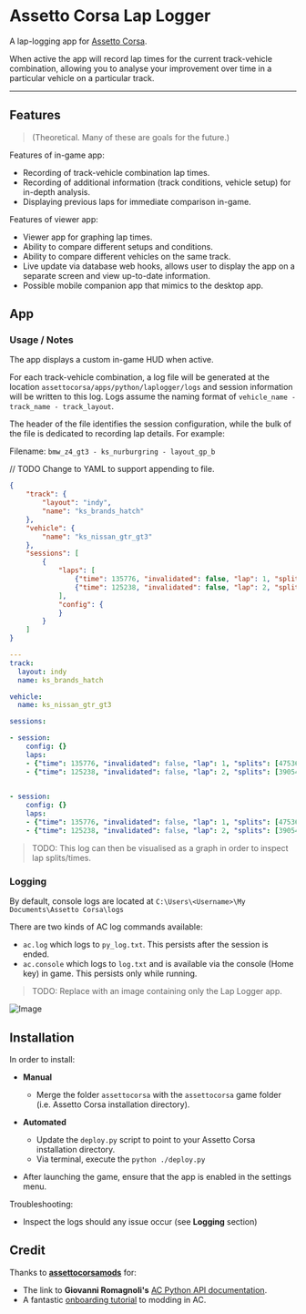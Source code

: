 # Assetto Corsa Lap Logger

A lap-logging app for [Assetto Corsa](https://www.assettocorsa.net/home-ac).

When active the app will record lap times for the current track-vehicle combination, allowing you to analyse your improvement over time in a particular vehicle on a particular track.

---

## Features

> (Theoretical. Many of these are goals for the future.)

Features of in-game app:

- Recording of track-vehicle combination lap times.
- Recording of additional information (track conditions, vehicle setup) for in-depth analysis.
- Displaying previous laps for immediate comparison in-game.

Features of viewer app:

- Viewer app for graphing lap times.
- Ability to compare different setups and conditions.
- Ability to compare different vehicles on the same track.
- Live update via database web hooks, allows user to display the app on a separate screen and view up-to-date information.
- Possible mobile companion app that mimics to the desktop app.

## App

### Usage / Notes

The app displays a custom in-game HUD when active.

For each track-vehicle combination, a log file will be generated at the location `assettocorsa/apps/python/laplogger/logs` and session information will be written to this log. Logs assume the naming format of `vehicle_name - track_name - track_layout`.

The header of the file identifies the session configuration, while the bulk of the file is dedicated to recording lap details. For example:

Filename: `bmw_z4_gt3 - ks_nurburgring - layout_gp_b`

// TODO Change to YAML to support appending to file.
```json
{
    "track": {
        "layout": "indy", 
        "name": "ks_brands_hatch"
    }, 
    "vehicle": {
        "name": "ks_nissan_gtr_gt3"
    },
    "sessions": [
        {
			"laps": [
				{"time": 135776, "invalidated": false, "lap": 1, "splits": [47536, 46472, 41768]},
				{"time": 125238, "invalidated": false, "lap": 2, "splits": [39054, 44658, 41526]}
			],
			"config": {
			}
		}
    ]
}
```

```yaml
---
track:
  layout: indy
  name: ks_brands_hatch

vehicle:
  name: ks_nissan_gtr_gt3

sessions:

- session:
    config: {}
    laps:
    - {"time": 135776, "invalidated": false, "lap": 1, "splits": [47536, 46472, 41768]}
    - {"time": 125238, "invalidated": false, "lap": 2, "splits": [39054, 44658, 41526]}
  

- session:
    config: {}
    laps:
    - {"time": 135776, "invalidated": false, "lap": 1, "splits": [47536, 46472, 41768]}
    - {"time": 125238, "invalidated": false, "lap": 2, "splits": [39054, 44658, 41526]}
```

> TODO: This log can then be visualised as a graph in order to inspect lap splits/times.

### Logging

By default, console logs are located at `C:\Users\<Username>\My Documents\Assetto Corsa\logs`

There are two kinds of AC log commands available:

- `ac.log` which logs to `py_log.txt`. This persists after the session is ended.
- `ac.console` which logs to `log.txt` and is available via the console (Home key) in game. This persists only while running.

> TODO: Replace with an image containing only the Lap Logger app.

![Image](/Documentation/20190518203937-HUD.jpg)

## Installation

In order to install:

- **Manual**
  - Merge the folder `assettocorsa` with the `assettocorsa` game folder (i.e. Assetto Corsa installation directory).

- **Automated**
  - Update the `deploy.py` script to point to your Assetto Corsa installation directory.
  - Via terminal, execute the `python ./deploy.py`

- After launching the game, ensure that the app is enabled in the settings menu.

Troubleshooting:

- Inspect the logs should any issue occur (see **Logging** section)

## Credit

Thanks to [**assettocorsamods**](https://assettocorsamods.net) for:

- The link to **Giovanni Romagnoli's** [AC Python API documentation](https://assettocorsamods.net/threads/doc-python-doc.59/).
- A fantastic [onboarding tutorial](https://assettocorsamods.net/threads/getting-started-with-ac-app-developing.716/) to modding in AC.
